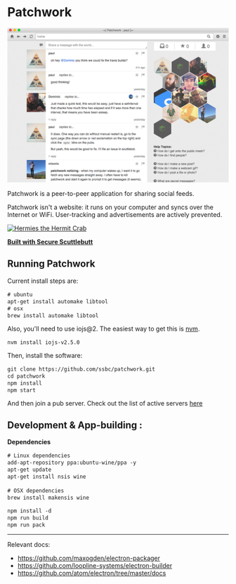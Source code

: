 # Patchwork

![screenshot](./screenshot.png)

Patchwork is a peer-to-peer application for sharing social feeds.

Patchwork isn't a website: it runs on your computer and syncs over the Internet or WiFi.
User-tracking and advertisements are actively prevented.

[![Hermies the Hermit Crab](https://avatars2.githubusercontent.com/u/10190339?v=3&s=200)](https://github.com/ssbc/scuttlebot)

**[Built with Secure Scuttlebutt](https://github.com/ssbc/docs)**


## Running Patchwork

Current install steps are:

```
# ubuntu
apt-get install automake libtool
# osx
brew install automake libtool
```

Also, you'll need to use iojs@2.
The easiest way to get this is [nvm](https://github.com/creationix/nvm).

```
nvm install iojs-v2.5.0
```

Then, install the software:

```
git clone https://github.com/ssbc/patchwork.git
cd patchwork
npm install
npm start
```

And then join a pub server.
Check out the list of active servers [here](https://github.com/ssbc/scuttlebot/wiki/Pub-Servers)


## Development & App-building : 


**Dependencies**

```
# Linux dependencies
add-apt-repository ppa:ubuntu-wine/ppa -y
apt-get update
apt-get install nsis wine

# OSX dependencies
brew install makensis wine
```

```
npm install -d
npm run build
npm run pack
```

---

Relevant docs:

 - https://github.com/maxogden/electron-packager
 - https://github.com/loopline-systems/electron-builder
 - https://github.com/atom/electron/tree/master/docs
